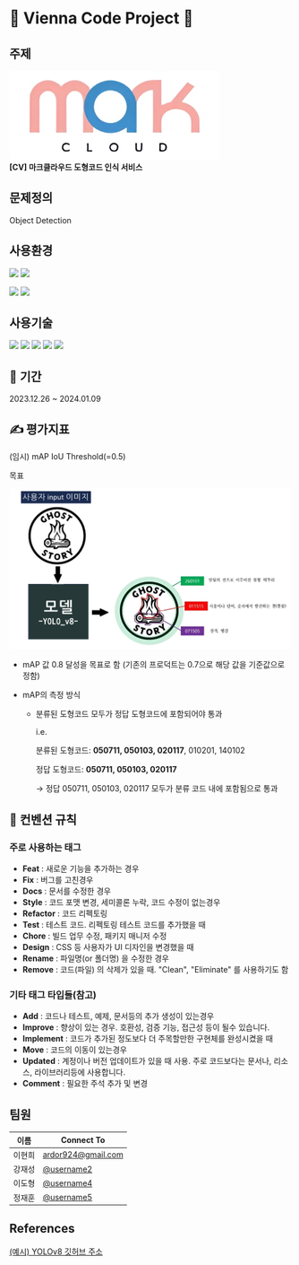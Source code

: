 #  👑 Vienna Code Project 👑

## 주제
![마크클라우드](./imgs/corp_logo.png)<br>
**[CV] 마크클라우드 도형코드 인식 서비스**




## 문제정의
Object Detection

## 사용환경
<!-- <img src=https://img.shields.io/badge/{배지이름}-{css컬러}?style={스타일}&logo={로고}&logoColor={로고컬러}> -->
<img src="https://img.shields.io/badge/windows-0078D4?style=for-the-badge&logo=windows&logoColor=white"> <img src="https://img.shields.io/badge/linux-FCC624?style=for-the-badge&logo=linux&logoColor=white">

<img src="https://img.shields.io/badge/visualstudiocode-007ACC?style=for-the-badge&logo=visualstudiocode&logoColor=white"> <img src="https://img.shields.io/badge/Jupyter-F37626?style=for-the-badge&logo=Jupyter&logoColor=white">

## 사용기술
<img src="https://img.shields.io/badge/Python-3776AB?style=plastic&logo=Python&logoColor=white"> <img src="https://img.shields.io/badge/Numpy-013243?style=plastic&logo=Numpy&logoColor=white"> <img src="https://img.shields.io/badge/Pandas-150458?style=plastic&logo=Pandas&logoColor=white"> <img src="https://img.shields.io/badge/scikit_learn-F7931E?style=plastic&logo=ScikitLearn&logoColor=white"> <img src="https://img.shields.io/badge/Pytorch-EE4C2C?style=plastic&logo=Pytorch&logoColor=white"> 

## 📅 기간
2023.12.26 ~ 2024.01.09


##  ✍ 평가지표
(임시) mAP IoU Threshold(=0.5) 

목표

![평가](./imgs/evaluation.png)

- mAP 값 0.8 달성을 목표로 함 (기존의 프로덕트는 0.7으로 해당 값을 기준값으로 정함)

- mAP의 측정 방식
    - 분류된 도형코드 모두가 정답 도형코드에 포함되어야 통과
        
        i.e.
        
        분류된 도형코드: **050711, 050103, 020117**, 010201, 140102
        
        정답 도형코드: **050711, 050103, 020117**
        
        → 정답 050711, 050103, 020117 모두가 분류 코드 내에 포함됨으로 통과


##  🔔 컨벤션 규칙

### 주로 사용하는 태그

- **Feat** : 새로운 기능을 추가하는 경우
- **Fix** : 버그를 고친경우
- **Docs** : 문서를 수정한 경우
- **Style** : 코드 포맷 변경, 세미콜론 누락, 코드 수정이 없는경우
- **Refactor** : 코드 리펙토링
- **Test** : 테스트 코드. 리펙토링 테스트 코드를 추가했을 때
- **Chore** : 빌드 업무 수정, 패키지 매니저 수정
- **Design** : CSS 등 사용자가 UI 디자인을 변경했을 때
- **Rename** : 파일명(or 폴더명) 을 수정한 경우
- **Remove** : 코드(파일) 의 삭제가 있을 때. "Clean", "Eliminate" 를 사용하기도 함

### 기타 태그 타입들(참고)

- **Add** : 코드나 테스트, 예제, 문서등의 추가 생성이 있는경우 
- **Improve** : 향상이 있는 경우. 호환성, 검증 기능, 접근성 등이 될수 있습니다.
- **Implement** : 코드가 추가된 정도보다 더 주목할만한 구현체를 완성시켰을 때
- **Move** : 코드의 이동이 있는경우
- **Updated** : 계정이나 버전 업데이트가 있을 때 사용. 주로 코드보다는 문서나, 리소스, 라이브러리등에 사용합니다.
- **Comment** : 필요한 주석 추가 및 변경



## 팀원
| 이름        | Connect To                           |
|--------------|------------------------------------------|
| 이현희      | [ardor924@gmail.com](mailto:ardor924@gmail.com)  |
| 강재성      | [@username2](mailto:email1@example.com) |
| 이도형      | [@username4](mailto:email1@example.com) |
| 정재훈      | [@username5](mailto:email1@example.com) |


## References
[(예시) YOLOv8 깃허브 주소](https://github.com/ultralytics/ultralytics)